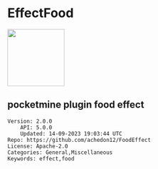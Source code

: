# EffectFood
<img src="https://raw.githubusercontent.com/achedon12/FoodEffect/e813c8d8cff4096cb61c8691f64e94dd3de38690/icon.png" width="128" height="128" />

## pocketmine plugin food effect
```properties
Version: 2.0.0
    API: 5.0.0
    Updated: 14-09-2023 19:03:44 UTC
Repo: https://github.com/achedon12/FoodEffect
License: Apache-2.0
Categories: General,Miscellaneous
Keywords: effect,food
```
